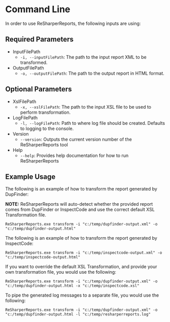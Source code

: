 # Command Line

In order to use ReSharperReports, the following inputs are using:

## Required Parameters

* InputFilePath
  * `-i, --inputFilePath`: The path to the input report XML to be transformed.
* OutputFilePath
  * `-o, --outputFilePath`: The path to the output report in HTML format.

## Optional Parameters

* XslFilePath
  * `-x, --xslFilePath`: The path to the input XSL file to be used to perform transformation.
* LogFilePath 
  * `-l, --logFilePath`: Path to where log file should be created.  Defaults to logging to the console.
* Version
  * `--version`: Outputs the current version number of the ReSharperReports tool
* Help
  * `--help`: Provides help documentation for how to run ReSharperReports

## Example Usage

The following is an example of how to transform the report generated by DupFinder:

**NOTE:** ReSharperReports will auto-detect whether the provided report comes from DupFinder or InspectCode and use the correct default XSL Transformation file.

`ReSharperReports.exe transform -i "c:/temp/dupfinder-output.xml" -o "c:/temp/dupfinder-output.html"`

The following is an example of how to transform the report generated by InspectCode:

`ReSharperReports.exe transform -i "c:/temp/inspectcode-output.xml" -o "c:/temp/inspectcode-output.html"`

If you want to override the default XSL Transformation, and provide your own transformation file, you would use the following:

`ReSharperReports.exe transform -i "c:/temp/dupfinder-output.xml" -o "c:/temp/dupfinder-output.html -x "c:/temp/inspectcode.xsl"`

To pipe the generated log messages to a separate file, you would use the following:

`ReSharperReports.exe transform -i "c:/temp/dupfinder-output.xml" -o "c:/temp/dupfinder-output.html -l "c:/temp/resharperreports.log"`